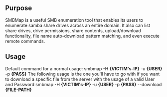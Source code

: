 ## Purpose
SMBMap is a useful SMB enumeration tool that enables its users to enumerate samba share drives across an entire domain. It also can list share drives, drive permissions, share contents, upload/download functionality, file name auto-download pattern matching, and even execute remote commands.

## Usage
Default command for a normal usage:
	smbmap -H __{VICTIM's-IP}__ -u __{USER}__ -p __{PASS}__
The following usage is the one you'll have to go with if you want to download a specific file from the server with the usage of a valid User and Password
	smbmap -H __{VICTIM's-IP}__ -u __{USER}__ -p __{PASS}__ --download __{FILE-PATH}__